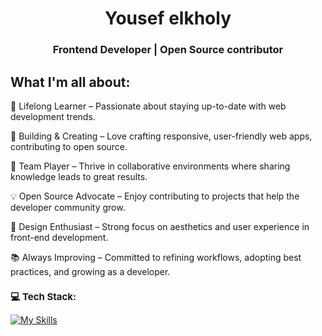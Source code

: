 <div align="center">
    <h1>Yousef elkholy </h1>
  <h3>Frontend Developer | Open Source contributor </h3>
</div>




## What I'm all about:
   
🌱 Lifelong Learner – Passionate about staying up-to-date with web development trends.

🚀 Building & Creating – Love crafting responsive, user-friendly web apps, contributing to open source.

👥 Team Player – Thrive in collaborative environments where sharing knowledge leads to great results.

💡 Open Source Advocate – Enjoy contributing to projects that help the developer community grow.

🎨 Design Enthusiast – Strong focus on aesthetics and user experience in front-end development.

📚 Always Improving – Committed to refining workflows, adopting best practices, and growing as a developer.

<h1 style="font-size: 15px;" align="left">💻 Tech Stack:</h1>

[![My Skills](https://skillicons.dev/icons?i=html,css,sass,js,ts,react,angular,tailwind,bootstrap,redux,firebase,netlify,vercel,vscode,git&perline=15)](https://skillicons.dev)

<!-- 
![](https://github-readme-activity-graph.vercel.app/graph?username=joesef1&bg_color=000000&color=417e86&line=ff0000&point=948484&area=true&hide_border=true)

![](https://github-readme-stats.vercel.app/api/top-langs/?username=joesef1&layout=compact&theme=radical&card_width=1080) -->




